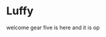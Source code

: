 # Luffy
welcome
gear five is here and it is op 
 
 
 
 
  
        
      
     
         
       
       
 
 
